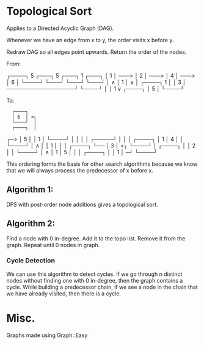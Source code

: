 # Topological Sort

Applies to a Directed Acyclic Graph (DAG).

Whenever we have an edge from x to y, the order visits x before y.

Redraw DAG so all edges point upwards. Return the order of the nodes.

From:

┌────┐  5   ┌───┐  5   ┌───┐  1   ┌───┐
│ 1  │ ───> │ 2 │ ───> │ 4 │ ───> │ 6 │
└────┘      └───┘      └───┘      └───┘
  │                      ∧
  │ 1                    │
  ∨                      │
┌────┐  1                │
│ 3  │ ──────────────────┘
└────┘
  │
  │ 1
  ∨
┌────┐
│ 5  │
└────┘

To:

      ┌────┐
      │ 6  │ <┐
      └────┘  │
      ┌────┐  │
  ┌─> │ 5  │  │ 1
  │   └────┘  │
  │           │
  │     ┌─────┘
  │     │
  │   ┌────┐
  │ 1 │ 4  │
  │   └────┘
  │     ∧
  │     │ 1
  │     │
  │   ┌────┐
  └── │ 3  │ <┐
      └────┘  │
      ┌────┐  │
      │ 2  │  │
      └────┘  │
        ∧     │ 1
        │ 5   │
        │     │
      ┌────┐  │
      │ 1  │ ─┘
      └────┘


This ordering forms the basis for other search algorithms because
we know that we will always process the predecessor of x before x.

## Algorithm 1:

DFS with post-order node additions gives a topological sort.

## Algorithm 2:

Find a node with 0 in-degree. Add it to the topo list. Remove it from the
graph. Repeat until 0 nodes in graph.

### Cycle Detection

We can use this algorithm to detect cycles. If we go through n distinct nodes
without finding one with 0 in-degree, then the graph contains a cycle.
While building a predecessor chain, if we see a node in the chain that we have
already visited, then there is a cycle.


# Misc.

Graphs made using Graph::Easy
